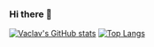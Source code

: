 ### Hi there 👋

[![Vaclav's GitHub stats](https://github-readme-stats.vercel.app/api?username=vaclavsvejcar)](https://github.com/anuraghazra/github-readme-stats)
[![Top Langs](https://github-readme-stats.vercel.app/api/top-langs/?username=vaclavsvejcar)](https://github.com/anuraghazra/github-readme-stats)

